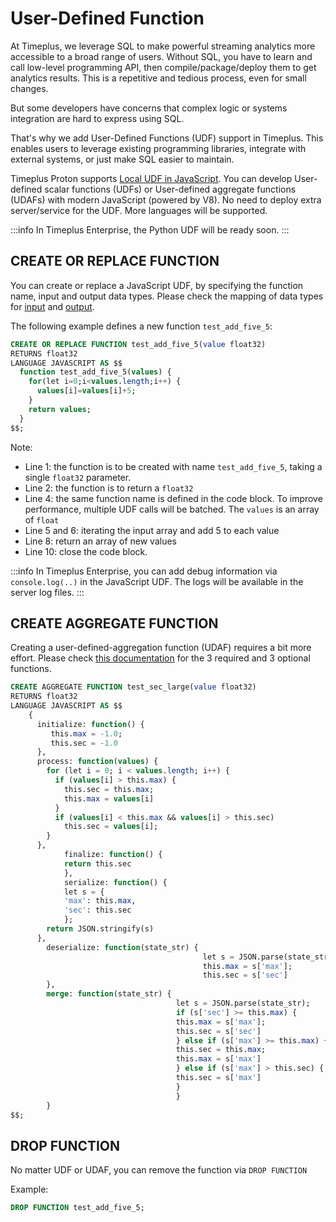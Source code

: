 # User-Defined Function

At Timeplus, we leverage SQL to make powerful streaming analytics more accessible to a broad range of users. Without SQL, you have to learn and call low-level programming API, then compile/package/deploy them to get analytics results. This is a repetitive and tedious process, even for small changes.

But some developers have concerns that complex logic or systems integration are hard to express using SQL.

That's why we add User-Defined Functions (UDF) support in Timeplus. This enables users to leverage existing programming libraries, integrate with external systems, or just make SQL easier to maintain.

Timeplus Proton supports [Local UDF in JavaScript](js-udf). You can develop User-defined scalar functions (UDFs) or User-defined aggregate functions (UDAFs) with modern JavaScript (powered by V8). No need to deploy extra server/service for the UDF. More languages will be supported.

:::info
In Timeplus Enterprise, the Python UDF will be ready soon.
:::

## CREATE OR REPLACE FUNCTION

You can create or replace a JavaScript UDF, by specifying the function name, input and output data types. Please check the mapping of data types for [input](js-udf#arguments) and [output](js-udf#returned-value).

The following example defines a new function `test_add_five_5`:

```sql showLineNumbers
CREATE OR REPLACE FUNCTION test_add_five_5(value float32)
RETURNS float32
LANGUAGE JAVASCRIPT AS $$
  function test_add_five_5(values) {
    for(let i=0;i<values.length;i++) {
      values[i]=values[i]+5;
    }
    return values;
  }
$$;
```

Note:

* Line 1: the function is to be created with name `test_add_five_5`, taking a single `float32` parameter.
* Line 2: the function is to return a `float32`
* Line 4: the same function name is defined in the code block. To improve performance, multiple UDF calls will be batched. The `values` is an array of `float`
* Line 5 and 6: iterating the input array and add 5 to each value
* Line 8: return an array of new values
* Line 10: close the code block.

:::info
In Timeplus Enterprise, you can add debug information via `console.log(..)` in the JavaScript UDF. The logs will be available in the server log files.
:::

## CREATE AGGREGATE FUNCTION

Creating a user-defined-aggregation function (UDAF) requires a bit more effort. Please check [this documentation](js-udf#udaf) for the 3 required and 3 optional functions.

```sql showLineNumbers
CREATE AGGREGATE FUNCTION test_sec_large(value float32)
RETURNS float32
LANGUAGE JAVASCRIPT AS $$
    {
      initialize: function() {
         this.max = -1.0;
         this.sec = -1.0
      },
      process: function(values) {
        for (let i = 0; i < values.length; i++) {
          if (values[i] > this.max) {
            this.sec = this.max;
            this.max = values[i]
          }
          if (values[i] < this.max && values[i] > this.sec)
            this.sec = values[i];
        }
      },
            finalize: function() {
            return this.sec
            },
            serialize: function() {
            let s = {
            'max': this.max,
            'sec': this.sec
            };
        return JSON.stringify(s)
      },
        deserialize: function(state_str) {
                                           let s = JSON.parse(state_str);
                                           this.max = s['max'];
                                           this.sec = s['sec']
        },
        merge: function(state_str) {
                                     let s = JSON.parse(state_str);
                                     if (s['sec'] >= this.max) {
                                     this.max = s['max'];
                                     this.sec = s['sec']
                                     } else if (s['max'] >= this.max) {
                                     this.sec = this.max;
                                     this.max = s['max']
                                     } else if (s['max'] > this.sec) {
                                     this.sec = s['max']
                                     }
                                     }
        }
$$;
```



## DROP FUNCTION

No matter UDF or UDAF, you can remove the function via `DROP FUNCTION`

Example:

```sql
DROP FUNCTION test_add_five_5;
```
